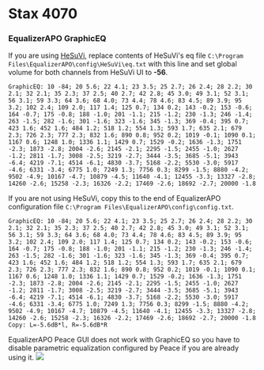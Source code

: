 # Stax 4070
### EqualizerAPO GraphicEQ
If you are using [HeSuVi](https://sourceforge.net/projects/hesuvi/), replace contents of HeSuVi's eq file `C:\Program Files\EqualizerAPO\config\HeSuVi\eq.txt` with this line and set global volume for both channels from HeSuVi UI to **-56**.
```
GraphicEQ: 10 -84; 20 5.6; 22 4.1; 23 3.5; 25 2.7; 26 2.4; 28 2.2; 30 2.1; 32 2.1; 35 2.3; 37 2.5; 40 2.7; 42 2.8; 45 3.0; 49 3.1; 52 3.1; 56 3.1; 59 3.3; 64 3.6; 68 4.0; 73 4.4; 78 4.6; 83 4.5; 89 3.9; 95 3.2; 102 2.4; 109 2.0; 117 1.4; 125 0.7; 134 0.2; 143 -0.2; 153 -0.6; 164 -0.7; 175 -0.8; 188 -1.0; 201 -1.1; 215 -1.2; 230 -1.3; 246 -1.4; 263 -1.5; 282 -1.6; 301 -1.6; 323 -1.6; 345 -1.3; 369 -0.4; 395 0.7; 423 1.6; 452 1.6; 484 1.2; 518 1.2; 554 1.3; 593 1.7; 635 2.1; 679 2.3; 726 2.3; 777 2.3; 832 1.6; 890 0.8; 952 0.2; 1019 -0.1; 1090 0.1; 1167 0.6; 1248 1.0; 1336 1.1; 1429 0.7; 1529 -0.2; 1636 -1.3; 1751 -2.3; 1873 -2.8; 2004 -2.6; 2145 -2.1; 2295 -1.5; 2455 -1.0; 2627 -1.2; 2811 -1.7; 3008 -2.5; 3219 -2.7; 3444 -3.5; 3685 -5.1; 3943 -6.4; 4219 -7.1; 4514 -6.1; 4830 -3.7; 5168 -2.2; 5530 -3.0; 5917 -4.6; 6331 -3.4; 6775 1.0; 7249 1.3; 7756 0.3; 8299 -1.5; 8880 -4.2; 9502 -4.9; 10167 -4.7; 10879 -4.5; 11640 -4.1; 12455 -3.3; 13327 -2.8; 14260 -2.6; 15258 -2.3; 16326 -2.2; 17469 -2.6; 18692 -2.7; 20000 -1.8
```
If you are not using HeSuVi, copy this to the end of EqualizerAPO configuration file `C:\Program Files\EqualizerAPO\config\config.txt`.
```
GraphicEQ: 10 -84; 20 5.6; 22 4.1; 23 3.5; 25 2.7; 26 2.4; 28 2.2; 30 2.1; 32 2.1; 35 2.3; 37 2.5; 40 2.7; 42 2.8; 45 3.0; 49 3.1; 52 3.1; 56 3.1; 59 3.3; 64 3.6; 68 4.0; 73 4.4; 78 4.6; 83 4.5; 89 3.9; 95 3.2; 102 2.4; 109 2.0; 117 1.4; 125 0.7; 134 0.2; 143 -0.2; 153 -0.6; 164 -0.7; 175 -0.8; 188 -1.0; 201 -1.1; 215 -1.2; 230 -1.3; 246 -1.4; 263 -1.5; 282 -1.6; 301 -1.6; 323 -1.6; 345 -1.3; 369 -0.4; 395 0.7; 423 1.6; 452 1.6; 484 1.2; 518 1.2; 554 1.3; 593 1.7; 635 2.1; 679 2.3; 726 2.3; 777 2.3; 832 1.6; 890 0.8; 952 0.2; 1019 -0.1; 1090 0.1; 1167 0.6; 1248 1.0; 1336 1.1; 1429 0.7; 1529 -0.2; 1636 -1.3; 1751 -2.3; 1873 -2.8; 2004 -2.6; 2145 -2.1; 2295 -1.5; 2455 -1.0; 2627 -1.2; 2811 -1.7; 3008 -2.5; 3219 -2.7; 3444 -3.5; 3685 -5.1; 3943 -6.4; 4219 -7.1; 4514 -6.1; 4830 -3.7; 5168 -2.2; 5530 -3.0; 5917 -4.6; 6331 -3.4; 6775 1.0; 7249 1.3; 7756 0.3; 8299 -1.5; 8880 -4.2; 9502 -4.9; 10167 -4.7; 10879 -4.5; 11640 -4.1; 12455 -3.3; 13327 -2.8; 14260 -2.6; 15258 -2.3; 16326 -2.2; 17469 -2.6; 18692 -2.7; 20000 -1.8
Copy: L=-5.6dB*l, R=-5.6dB*R
```
EqualizerAPO Peace GUI does not work with GraphicEQ so you have to disable parametric equalization configured by Peace if you are already using it.
![](https://raw.githubusercontent.com/jaakkopasanen/AutoEq/master/results/Sonoma%20Model%20One/innerfidelity/onear/Stax%204070/Stax%204070.png)
